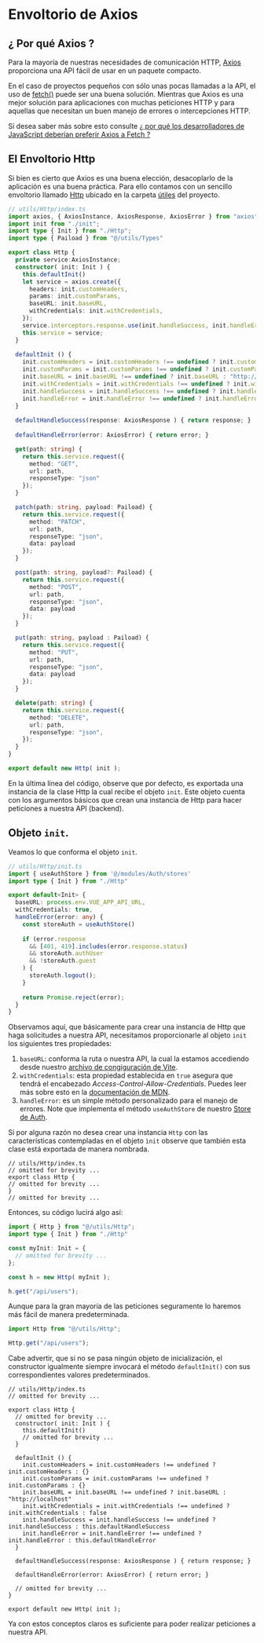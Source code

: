 # Envoltorio de Axios

## ¿ Por qué Axios ?

Para la mayoría de nuestras necesidades de comunicación HTTP, [Axios](https://axios-http.com/) proporciona una API fácil de usar en un paquete compacto.

En el caso de proyectos pequeños con sólo unas pocas llamadas a la API, el uso de [fetch()](https://developer.mozilla.org/es/docs/Web/API/Fetch_API/Using_Fetch) puede ser una buena solución. Mientras que Axios es una mejor solución para aplicaciones con muchas peticiones HTTP y para aquellas que necesitan un buen manejo de errores o intercepciones HTTP.

Si desea saber más sobre esto consulte [¿ por qué los desarrolladores de JavaScript deberían preferir Axios a Fetch ?](https://www.ma-no.org/es/programacion/javascript/por-que-los-desarrolladores-de-javascript-deberian-preferir-axios-a-fetch)

## El Envoltorio Http

Si bien es cierto que Axios es una buena elección, desacoplarlo de la aplicación es una buena práctica. Para ello contamos con un sencillo envoltorio llamado [Http](https://github.com/CaribesTIC/vue-frontend-ts/blob/main/src/utils/Http/index.ts) ubicado en la carpeta [útiles](https://github.com/CaribesTIC/vue-frontend-ts/tree/main/src/utils) del proyecto.

```ts
// utils/Http/index.ts
import axios, { AxiosInstance, AxiosResponse, AxiosError } from "axios";
import init from "./init";
import type { Init } from "./Http";
import type { Paiload } from "@/utils/Types"

export class Http {
  private service:AxiosInstance;
  constructor( init: Init ) {    
    this.defaultInit()    
    let service = axios.create({
      headers: init.customHeaders,
      params: init.customParams,
      baseURL: init.baseURL,  
      withCredentials: init.withCredentials,
    });    
    service.interceptors.response.use(init.handleSuccess, init.handleError);
    this.service = service;    
  }
  
  defaultInit () {    
    init.customHeaders = init.customHeaders !== undefined ? init.customHeaders : {}
    init.customParams = init.customParams !== undefined ? init.customParams : {}
    init.baseURL = init.baseURL !== undefined ? init.baseURL : "http://localhost"
    init.withCredentials = init.withCredentials !== undefined ? init.withCredentials : false
    init.handleSuccess = init.handleSuccess !== undefined ? init.handleSuccess : this.defaultHandleSuccess
    init.handleError = init.handleError !== undefined ? init.handleError : this.defaultHandleError
  }
  
  defaultHandleSuccess(response: AxiosResponse ) { return response; }
  
  defaultHandleError(error: AxiosError) { return error; }

  get(path: string) {
    return this.service.request({
      method: "GET",
      url: path,
      responseType: "json"
    });
  }

  patch(path: string, payload: Paiload) {
    return this.service.request({
      method: "PATCH",
      url: path,
      responseType: "json",
      data: payload
    });
  }

  post(path: string, payload?: Paiload) {
    return this.service.request({
      method: "POST",
      url: path,
      responseType: "json",
      data: payload
    });
  }

  put(path: string, payload : Paiload) {
    return this.service.request({
      method: "PUT",
      url: path,
      responseType: "json",
      data: payload
    });
  }

  delete(path: string) {
    return this.service.request({
      method: "DELETE",
      url: path,
      responseType: "json",
    });
  }
}

export default new Http( init );
```

En la última línea del código, observe que por defecto, es exportada una instancia de la clase Http la cual recibe el objeto `init`. Este objeto cuenta con los argumentos básicos que crean una instancia de Http para hacer peticiones a nuestra API (backend).

## Objeto `init`.

Veamos lo que conforma el objeto `init`.

```ts
// utils/Http/init.ts
import { useAuthStore } from '@/modules/Auth/stores'
import type { Init } from "./Http"

export default<Init> {
  baseURL: process.env.VUE_APP_API_URL,  
  withCredentials: true, 
  handleError(error: any) {
    const storeAuth = useAuthStore()
    
    if (error.response
      && [401, 419].includes(error.response.status)    
      && storeAuth.authUser 
      && !storeAuth.guest
    ) {
      storeAuth.logout();
    }
    
    return Promise.reject(error);
  }
}
```
Observamos aquí, que básicamente para crear una instancia de Http que haga solicitudes a nuestra API, necesitamos proporcionarle al objeto `init` los siguientes tres propiedades:

1. `baseURL`: conforma la ruta o nuestra API, la cual la estamos accediendo desde nuestro [archivo de congiguración de Vite](https://github.com/CaribesTIC/vue-frontend-ts/blob/main/vite.config.ts).
1. `withCredentials`: esta propiedad establecida en `true` asegura que tendrá el encabezado _Access-Control-Allow-Credentials_. Puedes leer más sobre esto en la [documentación de MDN](https://developer.mozilla.org/en-US/docs/Web/HTTP/Headers/Access-Control-Allow-Credentials).
1. `handleError`: es un simple método personalizado para el manejo de errores. Note que implementa el método `useAuthStore` de nuestro [Store de Auth](https://github.com/CaribesTIC/vue-frontend-ts/blob/main/src/modules/Auth/stores/index.ts).

Si por alguna razón no desea crear una instancia `Http` con las características contempladas en el objeto `ìnit` observe que también esta clase está exportada de manera nombrada.

```ts{3}
// utils/Http/index.ts
// omitted for brevity ...
export class Http {
// omitted for brevity ...
}
// omitted for brevity ...
```
Entonces, su código lucirá algo así:

```ts
import { Http } from "@/utils/Http";
import type { Init } from "./Http"

const myInit: Init = {
  // omitted for brevity ...
};

const h = new Http( myInit );

h.get("/api/users");
```
Aunque para la gran mayoría de las peticiones seguramente lo haremos más fácil de manera predeterminada.

```ts
import Http from "@/utils/Http";

Http.get("/api/users");
```

Cabe advertir, que si no se pasa ningún objeto de inicialización, el constructor igualmente siempre invocará el método 
`defaultInit()` con sus correspondientes valores predeterminados.

```ts{7,1011,12,13,14,15,16,17,18}
// utils/Http/index.ts
// omitted for brevity ...

export class Http {
  // omitted for brevity ...
  constructor( init: Init ) {    
    this.defaultInit()    
    // omitted for brevity ...
  }
  
  defaultInit () {    
    init.customHeaders = init.customHeaders !== undefined ? init.customHeaders : {}
    init.customParams = init.customParams !== undefined ? init.customParams : {}
    init.baseURL = init.baseURL !== undefined ? init.baseURL : "http://localhost"
    init.withCredentials = init.withCredentials !== undefined ? init.withCredentials : false
    init.handleSuccess = init.handleSuccess !== undefined ? init.handleSuccess : this.defaultHandleSuccess
    init.handleError = init.handleError !== undefined ? init.handleError : this.defaultHandleError
  }
  
  defaultHandleSuccess(response: AxiosResponse ) { return response; }
  
  defaultHandleError(error: AxiosError) { return error; }

  // omitted for brevity ...
}

export default new Http( init );
```
Ya con estos conceptos claros es suficiente para poder realizar peticiones a nuestra API.
